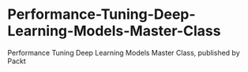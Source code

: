 


# Performance-Tuning-Deep-Learning-Models-Master-Class
Performance Tuning Deep Learning Models Master Class, published by Packt
